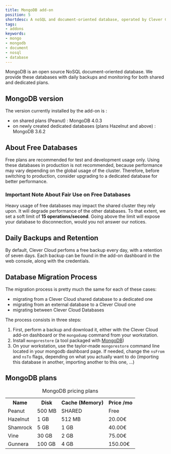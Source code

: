```yaml
---
title: MongoDB add-on
position: 5
shortdesc: A noSQL and document-oriented database, operated by Clever Cloud.
tags:
- addons
keywords:
- mongo
- mongodb
- document
- nosql
- database
---
```


MongoDB is an open source NoSQL document-oriented database. We provide these databases with daily backups and monitoring for both shared and dedicated plans.

## MongoDB version

The version currently installed by the add-on is :

- on shared plans (Peanut) : MongoDB 4.0.3
- on newly created dedicated databases (plans Hazelnut and above) : MongoDB 3.6.2

## About Free Databases

Free plans are recommended for test and development usage only. Using these databases in production is not recommended, because performance may vary depending on the global usage of the cluster. Therefore, before switching to production, consider upgrading to a dedicated database for better performance.

### Important Note About Fair Use on Free Databases

Heavy usage of free databases may impact the shared cluster they rely upon. It will degrade performance of the other databases. To that extent, we set a soft limit of **15 operations/second**. Going above the limit will expose your database to disconnection, would you not answer our notices.

## Daily Backups and Retention

By default, Clever Cloud perfoms a free backup every day, with a retention of seven days. Each backup can be found in the add-on dashboard in the web console, along with the credentials.

## Database Migration Process

The migration process is pretty much the same for each of these cases:

- migrating from a Clever Cloud shared database to a dedicated one
- migrating from an external database to a Clever Cloud one
- migrating between Clever Cloud Databases

The process consists in three steps:

1. First, perform a backup and download it, either with the Clever Cloud add-on dashboard or the `mongodump` command from your workstation.
2. Install `mongorestore` (a tool packaged with [MongoDB](https://docs.mongodb.com/manual/administration/install-community/))
3. On your workstation, use the taylor-made `mongorestore` command line located in your mongodb dashboard page. If needed, change the `nsFrom` and `nsTo` flags, depending on what you actually want to do (importing this database in another, importing another to this one, ...)


## MongoDB plans

<table class="table table-bordered table-striped dataTable"><caption>MongoDB pricing plans</caption>
<tr>
<th>Name</th>
<th>Disk</th>
<th>Cache (Memory)</th>
<th>Price /mo</th>
</tr>
<tr>
<td class="cc-col__price "><span class="label cc-label__price label-info">Peanut</span></td>
<td>500 MB</td>
<td>SHARED</td>
<td>Free</td>
</tr>
<tr>
<td class="cc-col__price "><span class="label cc-label__price label-info">Hazelnut</span></td>
<td>1 GB</td>
<td>512 MB</td>
<td>20.00€</td>
</tr>
<tr>
<td class="cc-col__price "><span class="label cc-label__price label-info">Shamrock</span></td>
<td>5 GB</td>
<td>1 GB</td>
<td>40.00€</td>
</tr>
<tr>
<td class="cc-col__price "><span class="label cc-label__price label-info">Vine</span></td>
<td>30 GB</td>
<td>2 GB</td>
<td>75.00€</td>
</tr>
<tr>
<td class="cc-col__price "><span class="label cc-label__price label-info">Gunnera</span></td>
<td>100 GB</td>
<td>4 GB</td>
<td>150.00€</td>
</tr>
</table>
